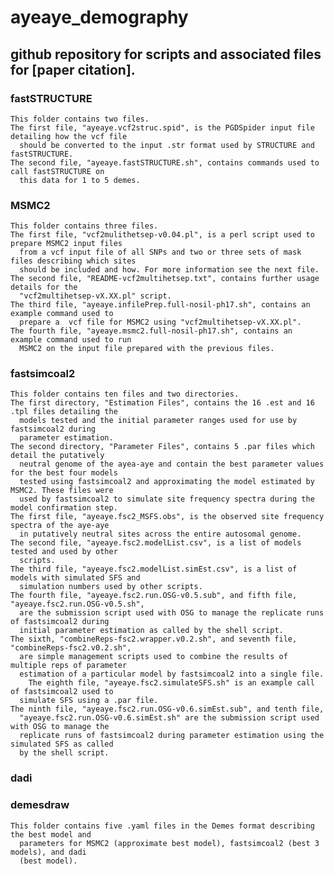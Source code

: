 # ayeaye_demography
## github repository for scripts and associated files for [paper citation].


### fastSTRUCTURE

	This folder contains two files. 
	The first file, "ayeaye.vcf2struc.spid", is the PGDSpider input file detailing how the vcf file
 	  should be converted to the input .str format used by STRUCTURE and fastSTRUCTURE.
	The second file, "ayeaye.fastSTRUCTURE.sh", contains commands used to call fastSTRUCTURE on 
 	  this data for 1 to 5 demes.

### MSMC2
	This folder contains three files.
	The first file, "vcf2mulithetsep-v0.04.pl", is a perl script used to prepare MSMC2 input files 
 	  from a vcf input file of all SNPs and two or three sets of mask files describing which sites
	  should be included and how. For more information see the next file.
	The second file, "README-vcf2multihetsep.txt", contains further usage details for the 
 	  "vcf2multihetsep-vX.XX.pl" script.
	The third file, "ayeaye.infilePrep.full-nosil-ph17.sh", contains an example command used to
 	  prepare a  vcf file for MSMC2 using "vcf2multihetsep-vX.XX.pl".
	The fourth file, "ayeaye.msmc2.full-nosil-ph17.sh", contains an example command used to run 
 	  MSMC2 on the input file prepared with the previous files.
    
### fastsimcoal2
	This folder contains ten files and two directories.
	The first directory, "Estimation Files", contains the 16 .est and 16 .tpl files detailing the 
 	  models tested and the initial parameter ranges used for use by fastsimcoal2 during 
	  parameter estimation.
	The second directory, "Parameter Files", contains 5 .par files which detail the putatively 
 	  neutral genome of the ayea-aye and contain the best parameter values for the best four models
	  tested using fastsimcoal2 and approximating the model estimated by MSMC2. These files were 
   	  used by fastsimcoal2 to simulate site frequency spectra during the model confirmation step.
	The first file, "ayeaye.fsc2_MSFS.obs", is the observed site frequency spectra of the aye-aye
 	  in putatively neutral sites across the entire autosomal genome.
	The second file, "ayeaye.fsc2.modelList.csv", is a list of models tested and used by other
 	  scripts.
	The third file, "ayeaye.fsc2.modelList.simEst.csv", is a list of models with simulated SFS and
 	  simulation numbers used by other scripts.
	The fourth file, "ayeaye.fsc2.run.OSG-v0.5.sub", and fifth file, "ayeaye.fsc2.run.OSG-v0.5.sh",
 	  are the submission script used with OSG to manage the replicate runs of fastsimcoal2 during 
	  initial parameter estimation as called by the shell script.
	The sixth, "combineReps-fsc2.wrapper.v0.2.sh", and seventh file, "combineReps-fsc2.v0.2.sh", 
 	  are simple management scripts used to combine the results of multiple reps of parameter 
	  estimation of a particular model by fastsimcoal2 into a single file.
       	The eighth file, "ayeaye.fsc2.simulateSFS.sh" is an example call of fastsimcoal2 used to 
	  simulate SFS using a .par file.
	The ninth file, "ayeaye.fsc2.run.OSG-v0.6.simEst.sub", and tenth file, 
 	  "ayeaye.fsc2.run.OSG-v0.6.simEst.sh" are the submission script used with OSG to manage the 
	  replicate runs of fastsimcoal2 during parameter estimation using the simulated SFS as called
	  by the shell script.

### dadi

### demesdraw
	This folder contains five .yaml files in the Demes format describing the best model and 
 	  parameters for MSMC2 (approximate best model), fastsimcoal2 (best 3 models), and dadi
	  (best model).
